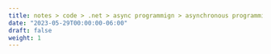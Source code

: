```yaml
---
title: notes > code > .net > async programmign > asynchronous programming model (APM) (iasyncresult)
date: "2023-05-29T00:00:00-06:00"
draft: false
weight: 1
---
```


